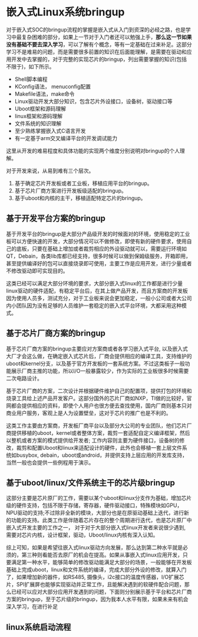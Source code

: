 # 嵌入式Linux系统bringup

对于嵌入式SOC的bringup流程的掌握是嵌入式从入门到资深的必经之路，也是学习中最复杂困难的部分，如果上一节对于入门者还可以勉强上手，**那么这一节如果没有基础不要去深入学习**，可以了解有个概念，等有一定基础在过来补足。这部分学习不是难易的问题，而是需要很多前置的知识在后面能理解，是需要在驱动和应用开发中去掌握的，对于完整的实现芯片的bringup，列出需要掌握的知识(包括不限于)，如下所示。

- Shell脚本编程
- KConfig语法， menuconfig配置
- Makefile语法，make命令
- Linux驱动开发大部分知识，包含芯片外设接口，设备树，驱动接口等
- Uboot框架和源码理解
- linux框架和源码理解
- 文件系统的知识理解
- 至少熟练掌握嵌入式C语言开发
- 有一定基于arm交叉编译平台的开发调试能力

这里从开发的难易程度和具体功能的实现两个维度分别说明对bringup的个人理解。

对于开发来说，从易到难有三个层次。

1. 基于确定芯片开发板或者工业板，移植应用平台的bringup。
2. 基于芯片厂商方案进行开发板级适配的bringup。
3. 基于uboot和内核的主干，移植适配特定芯片的bringup。

## 基于开发平台方案的bringup

基于开发平台的bringup是大部分产品级开发的时候面对的环境，使用稳定的工业板可以方便快速的开发，大部分情况可以不做修改，即使有新的硬件要求，使用自己的底板，只要在基础上增加或者裁剪相应的外设驱动就可以，需要运行环境如QT，Debain，各类lib库都已经支持，很多时候可以做到保姆级服务，开箱即用，甚至提供编译好的包可以直接烧录即可使用，主要工作是应用开发，进行少量或者不修改驱动即可实现目的。

这类已经可以满足大部分环境的要求，大部分嵌入式linux的工作都是进行少量linux驱动的硬件适配，有稳定平台后，在其上做产品开发，而且方案商的开发板因为使用人员多，测试充分，对于工业板来说会更加稳定，一般小公司或者大公司内小团队因为没有足够的人员维护一套稳定的嵌入式平台环境，大都采用这种模式。

## 基于芯片厂商方案的bringup

基于芯片厂商方案的bringup主要应对方案商或者各学习嵌入式平台, 以及嵌入式大厂才会这么做，在确定嵌入式芯片后，厂商会提供相应的编译工具，支持维护的uboot和kernel分支，以及基于官方开发板的一套系统方案。不过这类板子一般功能展示厂商主推的功能，所以I/O一般暴露较少，作为实际的工业板很多时候需要二次电路设计。

基于芯片厂商的方案，二次设计并根据硬件维护自己的配置项，提供打包的环境和烧录工具给上述产品开发客户。这部分国外的芯片厂商如NXP，TI做的比较好，官网都会提供相应的资料，即使个人用户也很方便去查找使用，国内厂商则基本只对商业用户服务，客观上是人为设置壁垒，这对于芯片的推广也是不利的。

这类工作主要由方案商，开发板厂商平台以及部分大公司的专业团队，他们芯片厂商提供移植的uboot，kernel或者整体方案，裁剪一套适配自定义编译框架，然后以整机或者方案的模式提供给开发者; 工作内容则主要为硬件接口，设备树的修改，裁剪和配置Uboot和linux来适配设计的硬件，此外也会移植一套上层文件系统如busybox, debain，uboot或android，并提供支持上层应用的开发库支持，当然一般也会提供一些例程用于演示。

## 基于uboot/linux/文件系统主干的芯片级bringup

这部分主要是芯片原厂的工作，需要以某个uboot和linux分支作为基础，增加芯片级的硬件支持，包括不限于存储，寄存器，硬件驱动接口，特殊模块如GPU，NPU驱动的支持;不过除非全新的模块，大部分也是在原驱动基础上迭代，进行新的功能的支持。此类工作是伴随着芯片存在的整个周期进行迭代，也是芯片原厂中嵌入式开发主要的工作之一， 对于对于大部分嵌入式linux开发者来说很少遇到, 需要对芯片内核，设计框架，驱动，Uboot/linux内核有深入认知。

综上可知，如果是希望往嵌入式linux驱动方向发展，那么达到第二种水平就是必须的，第三种则看能否去原厂的机会在提高。如果从事嵌入式linux应用开发，只要满足第一种水平，能够简单的修改驱动能满足大部分的场景，一般能够在开发板基础上完成uboot，linux和文件系统的编译，完成大部分外设的修改，就算入门了，如果增加新的器件，如RS485, 摄像头，i2c接口的温度传感器，I/O扩展芯片，SPI扩展屏也能够实现驱动并正常工作，且能解决遇到的软硬件配合问题，那么已经可以应对大部分应用开发遇到的问题，下面则分别展示基于平台和芯片厂商方案的bringup，至于芯片级的bringup，因为我本人水平有限，如果未来有机会深入学习，在进行补足

## linux系统启动流程
    